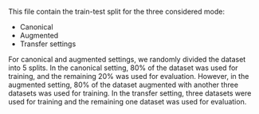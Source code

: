 This file contain the train-test split for the three considered mode:

<ul>
  <li>Canonical</li>
  <li>Augmented</li>
  <li>Transfer settings</li>
</ul>

For canonical and augmented settings, we randomly divided the dataset into 5 splits. In the canonical setting, 80% of the dataset was used for training, 
and the remaining 20% was used for evaluation. However, in the augmented setting, 80% of the dataset augmented with another three datasets was used for 
training. In the transfer setting, three datasets were used for training and the remaining one dataset was used for evaluation.
